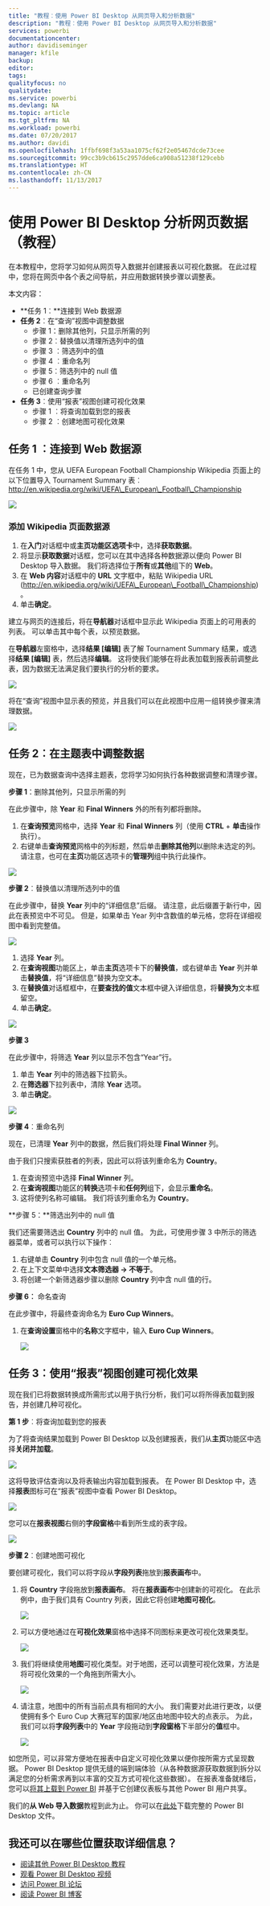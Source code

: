 ```yaml
---
title: "教程︰使用 Power BI Desktop 从网页导入和分析数据"
description: "教程︰使用 Power BI Desktop 从网页导入和分析数据"
services: powerbi
documentationcenter: 
author: davidiseminger
manager: kfile
backup: 
editor: 
tags: 
qualityfocus: no
qualitydate: 
ms.service: powerbi
ms.devlang: NA
ms.topic: article
ms.tgt_pltfrm: NA
ms.workload: powerbi
ms.date: 07/20/2017
ms.author: davidi
ms.openlocfilehash: 1ffbf698f3a53aa1075cf62f2e05467dcde73cee
ms.sourcegitcommit: 99cc3b9cb615c2957dde6ca908a51238f129cebb
ms.translationtype: HT
ms.contentlocale: zh-CN
ms.lasthandoff: 11/13/2017
---
```

# <a name="analyzing-web-page-data-using-power-bi-desktop-tutorial"></a>使用 Power BI Desktop 分析网页数据（教程）
在本教程中，您将学习如何从网页导入数据并创建报表以可视化数据。 在此过程中，您将在网页中各个表之间导航，并应用数据转换步骤以调整表。

 本文内容：

* **任务 1︰**连接到 Web 数据源
* **任务 2**︰在“查询”视图中调整数据
  * 步骤 1：删除其他列，只显示所需的列
  * 步骤 2︰替换值以清理所选列中的值
  * 步骤 3 ︰筛选列中的值
  * 步骤 4 ︰重命名列
  * 步骤 5︰筛选列中的 null 值
  * 步骤 6 ︰重命名列
  * 已创建查询步骤
* **任务 3**︰使用“报表”视图创建可视化效果
  * 步骤 1 ︰将查询加载到您的报表
  * 步骤 2 ︰创建地图可视化效果

## <a name="task-1-connect-to-a-web-data-source"></a>任务 1 ︰连接到 Web 数据源
 在任务 1 中，您从 UEFA European Football Championship Wikipedia 页面上的以下位置导入 Tournament Summary 表︰http://en.wikipedia.org/wiki/UEFA\_European\_Football\_Championship

![](media/desktop-tutorial-importing-and-analyzing-data-from-a-web-page/webpage1.png)

### <a name="add-a-wikipedia-page-data-source"></a>添加 Wikipedia 页面数据源
1. 在**入门**对话框中或**主页功能区选项卡**中，选择**获取数据**。
2. 将显示**获取数据**对话框，您可以在其中选择各种数据源以便向 Power BI Desktop 导入数据。 我们将选择位于**所有**或**其他**组下的 **Web**。
3. 在 **Web 内容**对话框中的 **URL** 文字框中，粘贴 Wikipedia URL (http://en.wikipedia.org/wiki/UEFA\_European\_Football\_Championship)。
4. 单击**确定**。

建立与网页的连接后，将在**导航器**对话框中显示此 Wikipedia 页面上的可用表的列表。 可以单击其中每个表，以预览数据。

在**导航器**左窗格中，选择**结果 [编辑]** 表了解 Tournament Summary 结果，或选择**结果 [编辑]** 表，然后选择**编辑**。 这将使我们能够在将此表加载到报表前调整此表，因为数据无法满足我们要执行的分析的要求。

![](media/desktop-tutorial-importing-and-analyzing-data-from-a-web-page/tutorialimanaly_navigator.png)

将在“查询”视图中显示表的预览，并且我们可以在此视图中应用一组转换步骤来清理数据。

![](media/desktop-tutorial-importing-and-analyzing-data-from-a-web-page/webpage3.png)

## <a name="task-2-shape-data-in-the-subject-table"></a>任务 2︰在主题表中调整数据
现在，已为数据查询中选择主题表，您将学习如何执行各种数据调整和清理步骤。

**步骤 1**：删除其他列，只显示所需的列

在此步骤中，除 **Year** 和 **Final Winners** 外的所有列都将删除。

1. 在**查询预览**网格中，选择 **Year** 和 **Final Winners** 列（使用 **CTRL** + **单击**操作执行）。
2. 右键单击**查询预览**网格中的列标题，然后单击**删除其他列**以删除未选定的列。 请注意，也可在**主页**功能区选项卡的**管理列**组中执行此操作。

![](media/desktop-tutorial-importing-and-analyzing-data-from-a-web-page/webpage4.png)

**步骤 2**︰替换值以清理所选列中的值

在此步骤中，替换 **Year** 列中的“详细信息”后缀。 请注意，此后缀置于新行中，因此在表预览中不可见。 但是，如果单击 Year 列中含数值的单元格，您将在详细视图中看到完整值。

![](media/desktop-tutorial-importing-and-analyzing-data-from-a-web-page/webpage5.png)

1. 选择 **Year** 列。
2. 在**查询视图**功能区上，单击**主页**选项卡下的**替换值**，或右键单击 **Year** 列并单击**替换值**，将“详细信息”替换为空文本。
3. 在**替换值**对话框框中，在**要查找的值**文本框中键入详细信息，将**替换为**文本框留空。
4. 单击**确定**。

![](media/desktop-tutorial-importing-and-analyzing-data-from-a-web-page/webpage6.png)

 **步骤 3**

在此步骤中，将筛选 **Year** 列以显示不包含“Year”行。

1. 单击 **Year** 列中的筛选器下拉箭头。
2. 在**筛选器**下拉列表中，清除 **Year** 选项。
3. 单击**确定**。

![](media/desktop-tutorial-importing-and-analyzing-data-from-a-web-page/webpage7.png)

**步骤 4**︰重命名列

现在，已清理 **Year** 列中的数据，然后我们将处理 **Final Winner** 列。

由于我们只搜索获胜者的列表，因此可以将该列重命名为 **Country**。

1. 在查询预览中选择 **Final Winner** 列。
2. 在**查询视图**功能区的**转换**选项卡和**任何列**组下，会显示**重命名**。
3. 这将使列名称可编辑。 我们将该列重命名为 **Country**。

**步骤 5：**筛选出列中的 null 值

我们还需要筛选出 **Country** 列中的 null 值。 为此，可使用步骤 3 中所示的筛选器菜单，或者可以执行以下操作︰

1. 右键单击 **Country** 列中包含 null 值的一个单元格。
2. 在上下文菜单中选择**文本筛选器 -\> 不等于**。
3. 将创建一个新筛选器步骤以删除 **Country** 列中含 null 值的行。

**步骤 6︰** 命名查询

在此步骤中，将最终查询命名为 **Euro Cup Winners**。

1. 在**查询设置**窗格中的**名称**文字框中，输入 **Euro Cup Winners**。
   
   ![](media/desktop-tutorial-importing-and-analyzing-data-from-a-web-page/webpage8.png)

## <a name="task-3-create-visualizations-using-the-report-view"></a>任务 3︰使用“报表”视图创建可视化效果
现在我们已将数据转换成所需形式以用于执行分析，我们可以将所得表加载到报告，并创建几种可视化。

**第 1 步**︰将查询加载到您的报表

为了将查询结果加载到 Power BI Desktop 以及创建报表，我们从**主页**功能区中选择**关闭并加载**。

![](media/desktop-tutorial-importing-and-analyzing-data-from-a-web-page/webpage9.png)

这将导致评估查询以及将表输出内容加载到报表。 在 Power BI Desktop 中，选择**报表**图标可在“报表”视图中查看 Power BI Desktop。

![](media/desktop-tutorial-importing-and-analyzing-data-from-a-web-page/webpage10.png)

您可以在**报表视图**右侧的**字段窗格**中看到所生成的表字段。

![](media/desktop-tutorial-importing-and-analyzing-data-from-a-web-page/webpage11.png)

**步骤 2**︰创建地图可视化

要创建可视化，我们可以将字段从**字段列表**拖放到**报表画布**中。

1. 将 **Country** 字段拖放到**报表画布**。 将在**报表画布**中创建新的可视化。 在此示例中，由于我们具有 Country 列表，因此它将创建**地图可视化**。
   
   ![](media/desktop-tutorial-importing-and-analyzing-data-from-a-web-page/webpage12.png)
2. 可以方便地通过在**可视化效果**窗格中选择不同图标来更改可视化效果类型。
   
   ![](media/desktop-tutorial-importing-and-analyzing-data-from-a-web-page/webpage13.png)
3. 我们将继续使用**地图**可视化类型。对于地图，还可以调整可视化效果，方法是将可视化效果的一个角拖到所需大小。
   
   ![](media/desktop-tutorial-importing-and-analyzing-data-from-a-web-page/webpage14.png)
4. 请注意，地图中的所有当前点具有相同的大小。 我们需要对此进行更改，以便使拥有多个 Euro Cup 大赛冠军的国家/地区由地图中较大的点表示。 为此，我们可以将**字段列表**中的 **Year** 字段拖动到**字段窗格**下半部分的**值**框中。
   
   ![](media/desktop-tutorial-importing-and-analyzing-data-from-a-web-page/webpage15.png)

如您所见，可以非常方便地在报表中自定义可视化效果以便你按所需方式呈现数据。 Power BI Desktop 提供无缝的端到端体验（从各种数据源获取数据到拆分以满足您的分析需求再到以丰富的交互方式可视化这些数据）。 在报表准备就绪后，您可以[将其上载到 Power BI](desktop-upload-desktop-files.md) 并基于它创建仪表板与其他 Power BI 用户共享。

我们的**从 Web 导入数据**教程到此为止。 你可以在[此处](http://download.microsoft.com/download/1/4/E/14EDED28-6C58-4055-A65C-23B4DA81C4DE/Analyzing_Data_From_The_Web.pbix)下载完整的 Power BI Desktop 文件。

## <a name="where-else-can-i-get-more-information"></a>我还可以在哪些位置获取详细信息？
* [阅读其他 Power BI Desktop 教程](http://go.microsoft.com/fwlink/?LinkID=521937)
* [观看 Power BI Desktop 视频](http://go.microsoft.com/fwlink/?LinkID=519322)
* [访问 Power BI 论坛](http://go.microsoft.com/fwlink/?LinkID=519326)
* [阅读 Power BI 博客](http://go.microsoft.com/fwlink/?LinkID=519327)

